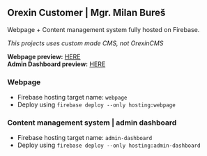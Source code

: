 ## Orexin Customer | Mgr. Milan Bureš

Webpage + Content management system fully hosted on Firebase.      
 
*This projects uses custom made CMS, not OrexinCMS*

__Webpage preview:__  [HERE](https://www.dmp-bures.firebaseapp.com/)  
__Admin Dashboard preview:__  [HERE](https://www.admin-dmp-bures.firebaseapp.com/)  
### Webpage
- Firebase hosting target name: `webpage`
- Deploy using `firebase deploy --only hosting:webpage`
### Content management system | admin dashboard
- Firebase hosting target name: `admin-dashboard`
- Deploy using `firebase deploy --only hosting:admin-dashboard` 
